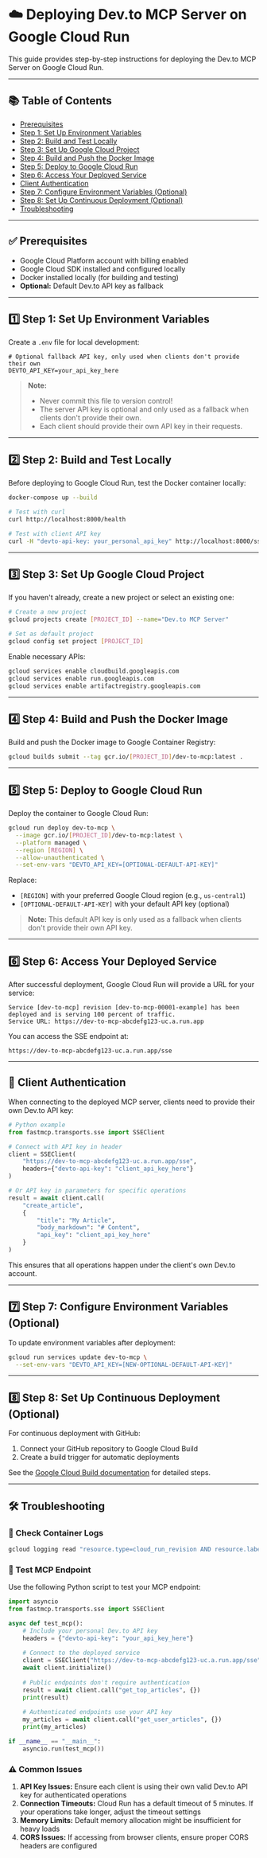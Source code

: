 # ☁️ Deploying Dev.to MCP Server on Google Cloud Run

This guide provides step-by-step instructions for deploying the Dev.to MCP Server on Google Cloud Run.

---

## 📚 Table of Contents
- [Prerequisites](#prerequisites)
- [Step 1: Set Up Environment Variables](#step-1-set-up-environment-variables)
- [Step 2: Build and Test Locally](#step-2-build-and-test-locally)
- [Step 3: Set Up Google Cloud Project](#step-3-set-up-google-cloud-project)
- [Step 4: Build and Push the Docker Image](#step-4-build-and-push-the-docker-image)
- [Step 5: Deploy to Google Cloud Run](#step-5-deploy-to-google-cloud-run)
- [Step 6: Access Your Deployed Service](#step-6-access-your-deployed-service)
- [Client Authentication](#client-authentication)
- [Step 7: Configure Environment Variables (Optional)](#step-7-configure-environment-variables-optional)
- [Step 8: Set Up Continuous Deployment (Optional)](#step-8-set-up-continuous-deployment-optional)
- [Troubleshooting](#troubleshooting)

---

## ✅ Prerequisites

- Google Cloud Platform account with billing enabled
- Google Cloud SDK installed and configured locally
- Docker installed locally (for building and testing)
- **Optional:** Default Dev.to API key as fallback

---

## 1️⃣ Step 1: Set Up Environment Variables

Create a `.env` file for local development:

```env
# Optional fallback API key, only used when clients don't provide their own
DEVTO_API_KEY=your_api_key_here
```

> **Note:**
> - Never commit this file to version control!
> - The server API key is optional and only used as a fallback when clients don't provide their own.
> - Each client should provide their own API key in their requests.

---

## 2️⃣ Step 2: Build and Test Locally

Before deploying to Google Cloud Run, test the Docker container locally:

```bash
docker-compose up --build

# Test with curl
curl http://localhost:8000/health

# Test with client API key
curl -H "devto-api-key: your_personal_api_key" http://localhost:8000/sse
```

---

## 3️⃣ Step 3: Set Up Google Cloud Project

If you haven't already, create a new project or select an existing one:

```bash
# Create a new project
gcloud projects create [PROJECT_ID] --name="Dev.to MCP Server"

# Set as default project
gcloud config set project [PROJECT_ID]
```

Enable necessary APIs:

```bash
gcloud services enable cloudbuild.googleapis.com
gcloud services enable run.googleapis.com
gcloud services enable artifactregistry.googleapis.com
```

---

## 4️⃣ Step 4: Build and Push the Docker Image

Build and push the Docker image to Google Container Registry:

```bash
gcloud builds submit --tag gcr.io/[PROJECT_ID]/dev-to-mcp:latest .
```

---

## 5️⃣ Step 5: Deploy to Google Cloud Run

Deploy the container to Google Cloud Run:

```bash
gcloud run deploy dev-to-mcp \
  --image gcr.io/[PROJECT_ID]/dev-to-mcp:latest \
  --platform managed \
  --region [REGION] \
  --allow-unauthenticated \
  --set-env-vars "DEVTO_API_KEY=[OPTIONAL-DEFAULT-API-KEY]"
```

Replace:
- `[REGION]` with your preferred Google Cloud region (e.g., `us-central1`)
- `[OPTIONAL-DEFAULT-API-KEY]` with your default API key (optional)

> **Note:** This default API key is only used as a fallback when clients don't provide their own API key.

---

## 6️⃣ Step 6: Access Your Deployed Service

After successful deployment, Google Cloud Run will provide a URL for your service:

```text
Service [dev-to-mcp] revision [dev-to-mcp-00001-example] has been deployed and is serving 100 percent of traffic.
Service URL: https://dev-to-mcp-abcdefg123-uc.a.run.app
```

You can access the SSE endpoint at:
```
https://dev-to-mcp-abcdefg123-uc.a.run.app/sse
```

---

## 🔐 Client Authentication

When connecting to the deployed MCP server, clients need to provide their own Dev.to API key:

```python
# Python example
from fastmcp.transports.sse import SSEClient

# Connect with API key in header
client = SSEClient(
    "https://dev-to-mcp-abcdefg123-uc.a.run.app/sse",
    headers={"devto-api-key": "client_api_key_here"}
)

# Or API key in parameters for specific operations
result = await client.call(
    "create_article",
    {
        "title": "My Article",
        "body_markdown": "# Content",
        "api_key": "client_api_key_here" 
    }
)
```

This ensures that all operations happen under the client's own Dev.to account.

---

## 7️⃣ Step 7: Configure Environment Variables (Optional)

To update environment variables after deployment:

```bash
gcloud run services update dev-to-mcp \
  --set-env-vars "DEVTO_API_KEY=[NEW-OPTIONAL-DEFAULT-API-KEY]"
```

---

## 8️⃣ Step 8: Set Up Continuous Deployment (Optional)

For continuous deployment with GitHub:

1. Connect your GitHub repository to Google Cloud Build
2. Create a build trigger for automatic deployments

See the [Google Cloud Build documentation](https://cloud.google.com/build/docs/automating-builds/github/build-repos-from-github) for detailed steps.

---

## 🛠️ Troubleshooting

### 📄 Check Container Logs

```bash
gcloud logging read "resource.type=cloud_run_revision AND resource.labels.service_name=dev-to-mcp" --limit 50
```

### 🧪 Test MCP Endpoint

Use the following Python script to test your MCP endpoint:

```python
import asyncio
from fastmcp.transports.sse import SSEClient

async def test_mcp():
    # Include your personal Dev.to API key
    headers = {"devto-api-key": "your_api_key_here"}
    
    # Connect to the deployed service
    client = SSEClient("https://dev-to-mcp-abcdefg123-uc.a.run.app/sse", headers=headers)
    await client.initialize()
    
    # Public endpoints don't require authentication
    result = await client.call("get_top_articles", {})
    print(result)
    
    # Authenticated endpoints use your API key
    my_articles = await client.call("get_user_articles", {})
    print(my_articles)

if __name__ == "__main__":
    asyncio.run(test_mcp())
```

### ⚠️ Common Issues

1. **API Key Issues:** Ensure each client is using their own valid Dev.to API key for authenticated operations
2. **Connection Timeouts:** Cloud Run has a default timeout of 5 minutes. If your operations take longer, adjust the timeout settings
3. **Memory Limits:** Default memory allocation might be insufficient for heavy loads
4. **CORS Issues:** If accessing from browser clients, ensure proper CORS headers are configured 